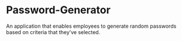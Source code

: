 # Password-Generator
An application that enables employees to generate random passwords based on criteria that they’ve selected.
